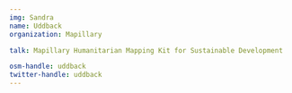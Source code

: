 ```yaml
---
img: Sandra
name: Uddback
organization: Mapillary

talk: Mapillary Humanitarian Mapping Kit for Sustainable Development

osm-handle: uddback
twitter-handle: uddback
---
```


